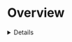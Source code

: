 # Overview

<details>
```plantuml:physical-flow
digraph g {
  rankdir=LR
  node [
    shape=rectangle
    style="rounded"
  ]

  donor -> donation_site -> bank -> storage_location -> partner -> recipient
  donor -> donation_drive -> bank
  purchase -> bank
}
```
</details>

![](./physical-flow.svg)

